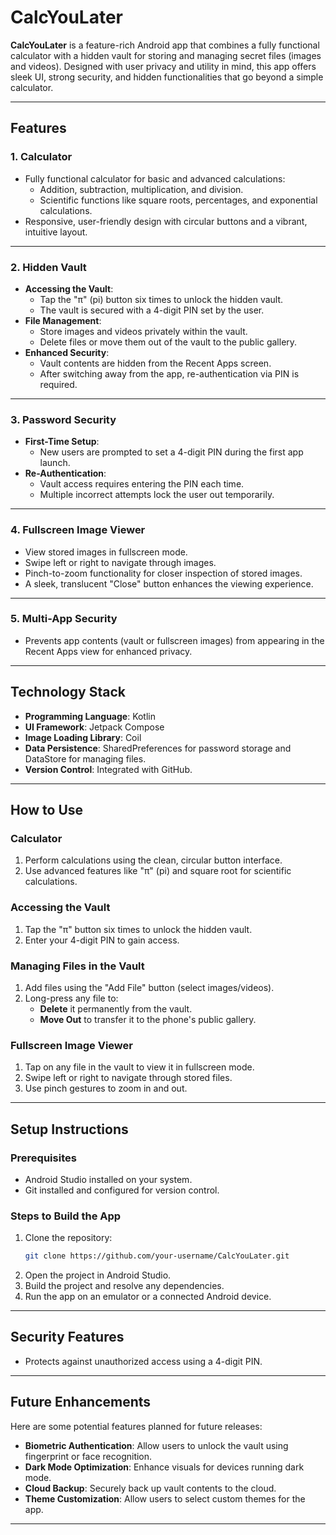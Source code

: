 # **CalcYouLater**

**CalcYouLater** is a feature-rich Android app that combines a fully functional calculator with a hidden vault for storing and managing secret files (images and videos). Designed with user privacy and utility in mind, this app offers sleek UI, strong security, and hidden functionalities that go beyond a simple calculator.

---

## **Features**

### **1. Calculator**
- Fully functional calculator for basic and advanced calculations:
  - Addition, subtraction, multiplication, and division.
  - Scientific functions like square roots, percentages, and exponential calculations.
- Responsive, user-friendly design with circular buttons and a vibrant, intuitive layout.

---

### **2. Hidden Vault**
- **Accessing the Vault**:
  - Tap the "π" (pi) button six times to unlock the hidden vault.
  - The vault is secured with a 4-digit PIN set by the user.
- **File Management**:
  - Store images and videos privately within the vault.
  - Delete files or move them out of the vault to the public gallery.
- **Enhanced Security**:
  - Vault contents are hidden from the Recent Apps screen.
  - After switching away from the app, re-authentication via PIN is required.

---

### **3. Password Security**
- **First-Time Setup**:
  - New users are prompted to set a 4-digit PIN during the first app launch.
- **Re-Authentication**:
  - Vault access requires entering the PIN each time.
  - Multiple incorrect attempts lock the user out temporarily.

---

### **4. Fullscreen Image Viewer**
- View stored images in fullscreen mode.
- Swipe left or right to navigate through images.
- Pinch-to-zoom functionality for closer inspection of stored images.
- A sleek, translucent "Close" button enhances the viewing experience.

---

### **5. Multi-App Security**
- Prevents app contents (vault or fullscreen images) from appearing in the Recent Apps view for enhanced privacy.

---

## **Technology Stack**
- **Programming Language**: Kotlin
- **UI Framework**: Jetpack Compose
- **Image Loading Library**: Coil
- **Data Persistence**: SharedPreferences for password storage and DataStore for managing files.
- **Version Control**: Integrated with GitHub.

---

## **How to Use**

### **Calculator**
1. Perform calculations using the clean, circular button interface.
2. Use advanced features like "π" (pi) and square root for scientific calculations.

### **Accessing the Vault**
1. Tap the "π" button six times to unlock the hidden vault.
2. Enter your 4-digit PIN to gain access.

### **Managing Files in the Vault**
1. Add files using the "Add File" button (select images/videos).
2. Long-press any file to:
   - **Delete** it permanently from the vault.
   - **Move Out** to transfer it to the phone's public gallery.

### **Fullscreen Image Viewer**
1. Tap on any file in the vault to view it in fullscreen mode.
2. Swipe left or right to navigate through stored files.
3. Use pinch gestures to zoom in and out.

---

## **Setup Instructions**

### **Prerequisites**
- Android Studio installed on your system.
- Git installed and configured for version control.

### **Steps to Build the App**
1. Clone the repository:
   ```bash
   git clone https://github.com/your-username/CalcYouLater.git
2. Open the project in Android Studio.
3. Build the project and resolve any dependencies.
4. Run the app on an emulator or a connected Android device.

---

## **Security Features**
- Protects against unauthorized access using a 4-digit PIN.

---

## **Future Enhancements**
Here are some potential features planned for future releases:
- **Biometric Authentication**: Allow users to unlock the vault using fingerprint or face recognition.
- **Dark Mode Optimization**: Enhance visuals for devices running dark mode.
- **Cloud Backup**: Securely back up vault contents to the cloud.
- **Theme Customization**: Allow users to select custom themes for the app.

---
